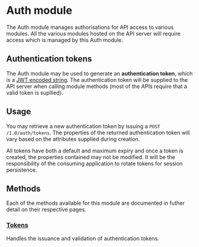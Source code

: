 # Auth module

The Auth module manages authorisations for API access to various modules. All the various modules hosted on the API server will require access which is managed by this Auth module.

## Authentication tokens

The Auth module may be used to generate an **authentication token**, which is a [JWT encoded string](http://jwt.io/). The authentication token will be supplied to the API server when calling module methods (most of the APIs require that a valid token is supllied).

## Usage

You may retrieve a new authentication token by issuing a `POST /1.0/auth/tokens`. The properties of the returned authentication token will vary based on the attributes supplied during creation.

All tokens have both a default and maximum expiry and once a token is created, the properties contained may not be modified. It will be the responsibility of the consuming application to rotate tokens for session persistence.

## Methods

Each of the methods available for this module are documented in futher detail on their respective pages.

### [Tokens](tokens/)

Handles the issuance and validation of authentication tokens.